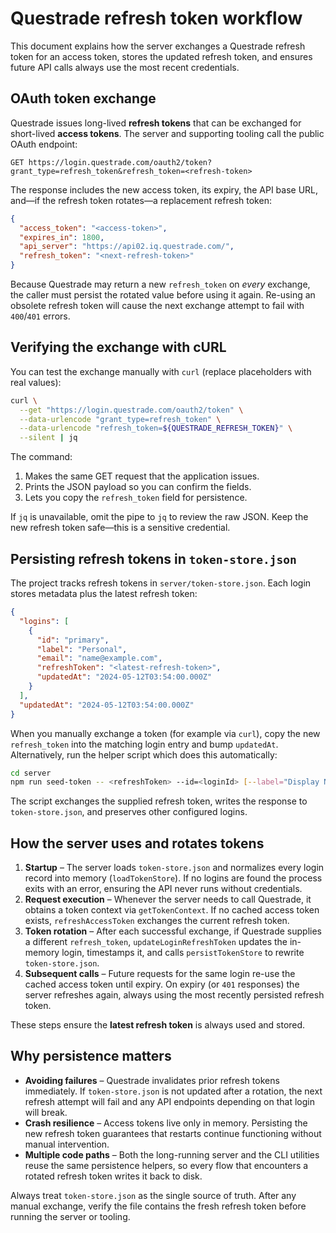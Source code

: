 # Questrade refresh token workflow

This document explains how the server exchanges a Questrade refresh token for an access token, stores the updated refresh token, and ensures future API calls always use the most recent credentials.

## OAuth token exchange

Questrade issues long-lived **refresh tokens** that can be exchanged for short-lived **access tokens**. The server and supporting tooling call the public OAuth endpoint:

```
GET https://login.questrade.com/oauth2/token?grant_type=refresh_token&refresh_token=<refresh-token>
```

The response includes the new access token, its expiry, the API base URL, and—if the refresh token rotates—a replacement refresh token:

```json
{
  "access_token": "<access-token>",
  "expires_in": 1800,
  "api_server": "https://api02.iq.questrade.com/",
  "refresh_token": "<next-refresh-token>"
}
```

Because Questrade may return a new `refresh_token` on *every* exchange, the caller must persist the rotated value before using it again. Re-using an obsolete refresh token will cause the next exchange attempt to fail with `400`/`401` errors.

## Verifying the exchange with cURL

You can test the exchange manually with `curl` (replace placeholders with real values):

```bash
curl \
  --get "https://login.questrade.com/oauth2/token" \
  --data-urlencode "grant_type=refresh_token" \
  --data-urlencode "refresh_token=${QUESTRADE_REFRESH_TOKEN}" \
  --silent | jq
```

The command:

1. Makes the same GET request that the application issues.
2. Prints the JSON payload so you can confirm the fields.
3. Lets you copy the `refresh_token` field for persistence.

If `jq` is unavailable, omit the pipe to `jq` to review the raw JSON. Keep the new refresh token safe—this is a sensitive credential.

## Persisting refresh tokens in `token-store.json`

The project tracks refresh tokens in `server/token-store.json`. Each login stores metadata plus the latest refresh token:

```json
{
  "logins": [
    {
      "id": "primary",
      "label": "Personal",
      "email": "name@example.com",
      "refreshToken": "<latest-refresh-token>",
      "updatedAt": "2024-05-12T03:54:00.000Z"
    }
  ],
  "updatedAt": "2024-05-12T03:54:00.000Z"
}
```

When you manually exchange a token (for example via `curl`), copy the new `refresh_token` into the matching login entry and bump `updatedAt`. Alternatively, run the helper script which does this automatically:

```bash
cd server
npm run seed-token -- <refreshToken> --id=<loginId> [--label="Display Name"] [--email=user@example.com]
```

The script exchanges the supplied refresh token, writes the response to `token-store.json`, and preserves other configured logins.

## How the server uses and rotates tokens

1. **Startup** – The server loads `token-store.json` and normalizes every login record into memory (`loadTokenStore`). If no logins are found the process exits with an error, ensuring the API never runs without credentials.
2. **Request execution** – Whenever the server needs to call Questrade, it obtains a token context via `getTokenContext`. If no cached access token exists, `refreshAccessToken` exchanges the current refresh token.
3. **Token rotation** – After each successful exchange, if Questrade supplies a different `refresh_token`, `updateLoginRefreshToken` updates the in-memory login, timestamps it, and calls `persistTokenStore` to rewrite `token-store.json`.
4. **Subsequent calls** – Future requests for the same login re-use the cached access token until expiry. On expiry (or `401` responses) the server refreshes again, always using the most recently persisted refresh token.

These steps ensure the **latest refresh token** is always used and stored.

## Why persistence matters

- **Avoiding failures** – Questrade invalidates prior refresh tokens immediately. If `token-store.json` is not updated after a rotation, the next refresh attempt will fail and any API endpoints depending on that login will break.
- **Crash resilience** – Access tokens live only in memory. Persisting the new refresh token guarantees that restarts continue functioning without manual intervention.
- **Multiple code paths** – Both the long-running server and the CLI utilities reuse the same persistence helpers, so every flow that encounters a rotated refresh token writes it back to disk.

Always treat `token-store.json` as the single source of truth. After any manual exchange, verify the file contains the fresh refresh token before running the server or tooling.
